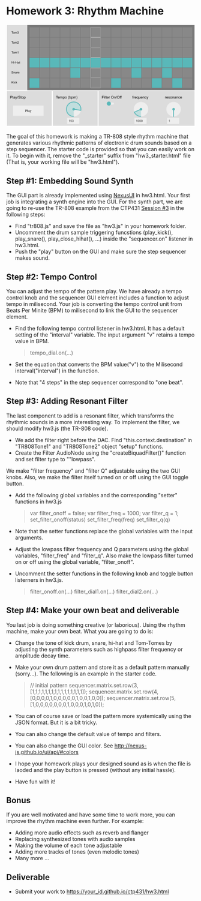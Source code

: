 # Homework 3: Rhythm Machine


![Rhythm Machine](./rhythm_machine.png)


The goal of this homework is making a TR-808 style rhythm machine that generates various rhythmic patterns of electronic drum sounds based on a step sequencer. The starter code is provided so that you can easily work on it. To begin with it, remove the "_starter" suffix from "hw3_starter.html" file (That is, your working file will be "hw3.html"). 

## Step #1: Embedding Sound Synth 
The GUI part is already implemented using [NexusUI](https://nexus-js.github.io/ui/) in hw3.html. Your first job is integrating a synth engine into the GUI. For the synth part, we are going to re-use the TR-808 example from the CTP431 [Session #3](https://github.com/juhannam/ctp431-2018/tree/master/session3) in the following steps:

- Find "tr808.js" and save the file as "hw3.js" in your homework folder. 
- Uncomment the drum sample triggering funcstions (play_kick(), play_snare(), play_close_hihat(), ...) inside the "sequencer.on" listener in hw3.html.  
- Push the "play" button on the GUI and make sure the step sequencer makes sound.

## Step #2: Tempo Control
You can adjust the tempo of the pattern play. We have already a tempo control knob and the sequencer GUI element includes a function to adjust tempo in milisecond. Your job is converting the tempo control unit from Beats Per Minite (BPM) to milisecond to link the GUI to the sequencer element. 

- Find the following tempo control listener in hw3.html. It has a default setting of the "interval" variable. The input argument "v" retains a tempo value in BPM.

  > tempo_dial.on(...)

- Set the equation that converts the BPM value("v") to the Milisecond interval("interval") in the function.
- Note that "4 steps" in the step sequencer correspond to "one beat".

## Step #3: Adding Resonant Filter
The last component to add is a resonant filter, which transforms the rhythmic sounds in a more interesting way. To implement the filter, we should modify hw3.js (the TR-808 code). 

- We add the filter right before the DAC. Find "this.context.destination" in "TR808Tone1" and "TR808Tone2" object "setup" functions. 
- Create the Filter AudioNode using the "createBiquadFilter()" function and set filter type to ""lowpass".

We make "filter frequency" and "filter Q" adjustable using the two GUI knobs. Also, we make the filter itself turned on or off using the GUI toggle button.   

- Add the following global variables and the corresponding "setter" functions in hw3.js 

  > var filter_onoff = false;
  > var filter_freq = 1000;
  > var filter_q = 1;
  > set_filter_onoff(status)
  > set_filter_freq(freq)
  > set_filter_q(q)

- Note that the setter functions replace the global variables with the input arguments.

- Adjust the lowpass filter frequency and Q parameters using the global variables, "filter_freq" and "filter_q". Also make the lowpass filter turned on or off  using the global variable, "filter_onoff".  

- Uncomment the setter functions in the following knob and toggle button listerners in hw3.js.

  > filter_onoff.on(...)
  > filter_dial1.on(...)
  > filter_dial2.on(...)

## Step #4: Make your own beat and deliverable
You last job is doing something creative (or laborious). Using the rhythm machine, make your own beat. What you are going to do is:
- Change the tone of kick drum, snare, hi-hat and Tom-Tomes by adjusting the synth parameters such as highpass filter frequency or amplitude decay time. 
- Make your own drum pattern and store it as a default pattern manually (sorry...). The following is an example in the starter code.

  > // initial pattern
  > sequencer.matrix.set.row(3,[1,1,1,1,1,1,1,1,1,1,1,1,1,1,1,1]);
  > sequencer.matrix.set.row(4,[0,0,0,0,1,0,0,0,0,0,1,0,0,1,0,0]);
  > sequencer.matrix.set.row(5,[1,0,0,0,0,0,0,0,1,0,0,0,1,0,1,0]);

- You can of course save or load the pattern more systemically using the JSON format. But it is a bit tricky.
- You can also change the default value of tempo and filters. 
- You can also change the GUI color. See http://nexus-js.github.io/ui/api/#colors
- I hope your homework plays your designed sound as is when the file is laoded and the play button is pressed (without any initial hassle). 
- Have fun with it!

## Bonus
If you are well motivated and have some time to work more, you can improve the rhythm machine even further. For example:
- Adding more audio effects such as reverb and flanger
- Replacing synthesized tones with audio samples
- Making the volume of each tone adjustable
- Adding more tracks of tones (even melodic tones)
- Many more ...

## Deliverable
- Submit your work to https://your_id.github.io/ctp431/hw3.html

